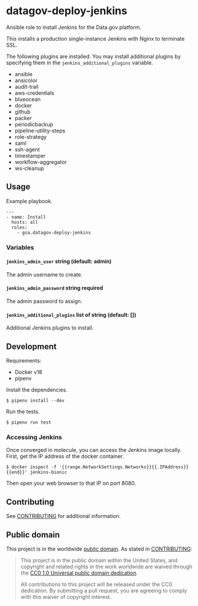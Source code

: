 # datagov-deploy-jenkins

Ansible role to install Jenkins for the Data.gov platform.

This installs a production single-instance Jenkins with Nginx to terminate SSL.

The following plugins are installed. You may install additional plugins by
specifying them in the `jenkins_additional_plugins` variable.

- ansible
- ansicolor
- audit-trail
- aws-credentials
- blueocean
- docker
- github
- packer
- periodicbackup
- pipeline-utility-steps
- role-strategy
- saml
- ssh-agent
- timestamper
- workflow-aggregator
- ws-cleanup


## Usage

Example playbook.

```
---
- name: Install
  hosts: all
  roles:
    - gsa.datagov-deploy-jenkins
```


### Variables

#### `jenkins_admin_user` string (default: admin)

The admin username to create.


#### `jenkins_admin_password` string required

The admin password to assign.


#### `jenkins_additional_plugins` list of string (default: [])

Additional Jenkins plugins to install.


## Development

Requirements:

- Docker v18
- pipenv

Install the dependencies.

    $ pipenv install --dev

Run the tests.

    $ pipenv run test


### Accessing Jenkins

Once converged in molecule, you can access the Jenkins image locally. First, get
the IP address of the docker container.

    $ docker inspect -f '{{range.NetworkSettings.Networks}}{{.IPAddress}}{{end}}' jenkins-bionic

Then open your web browser to that IP on port 8080.


## Contributing

See [CONTRIBUTING](CONTRIBUTING.md) for additional information.

## Public domain

This project is in the worldwide [public domain](LICENSE.md). As stated in [CONTRIBUTING](CONTRIBUTING.md):

> This project is in the public domain within the United States, and copyright and related rights in the work worldwide are waived through the [CC0 1.0 Universal public domain dedication](https://creativecommons.org/publicdomain/zero/1.0/).
>
> All contributions to this project will be released under the CC0 dedication. By submitting a pull request, you are agreeing to comply with this waiver of copyright interest.
